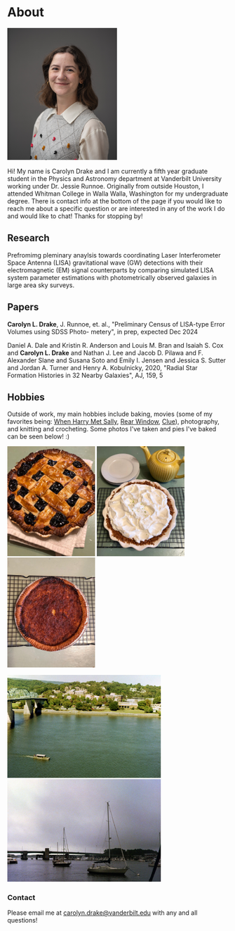 # About

<img src="211202nmVUPhysics_1040.jpg" width="250" height="300">

Hi! My name is Carolyn Drake and I am currently a fifth year graduate student in the Physics and Astronomy department at Vanderbilt University working under Dr. Jessie Runnoe. Originally from outside Houston, I attended Whitman College in Walla Walla, Washington for my undergraduate degree. There is contact info at the bottom of the page if you would like to reach me about a specific question or are interested in any of the work I do and would like to chat! Thanks for stopping by!

## Research

Prefromimg pleminary anaylsis towards coordinating Laser Interferometer Space Antenna (LISA) gravitational wave (GW) detections with their electromagnetic (EM) signal counterparts by comparing simulated LISA system parameter estimations with photometrically observed galaxies in large area sky surveys.

## Papers

<b>Carolyn L. Drake</b>, J. Runnoe, et. al., "Preliminary Census of LISA-type Error Volumes using SDSS Photo-
metery", in prep, expected Dec 2024

Daniel A. Dale and Kristin R. Anderson and Louis M. Bran and Isaiah S. Cox and <b>Carolyn L. Drake</b> and
Nathan J. Lee and Jacob D. Pilawa and F. Alexander Slane and Susana Soto and Emily I. Jensen and Jessica
S. Sutter and Jordan A. Turner and Henry A. Kobulnicky, 2020, "Radial Star Formation Histories in 32 Nearby
Galaxies", AJ, 159, 5

## Hobbies

Outside of work, my main hobbies include baking, movies (some of my favorites being: [When Harry Met Sally](https://www.imdb.com/title/tt0098635/), [Rear Window](https://www.imdb.com/title/tt0047396/?ref_=fn_al_tt_1), [Clue](https://www.imdb.com/title/tt0088930/?ref_=fn_al_tt_1)), photography, and knitting and crocheting. Some photos I've taken and pies I've baked can be seen below! :)

<p float="left">
  <img src="blueberry pie.jpg" width="200" />
  <img src="key lime pie.jpg" width="200" /> 
  <img src="chess pie.jpg" width="200" />
</p>

<p float="left">
  <img src="9.jpg" width="350" />
  <img src="17.jpg" width="350" />
</p>

### Contact

Please email me at carolyn.drake@vanderbilt.edu with any and all questions!

